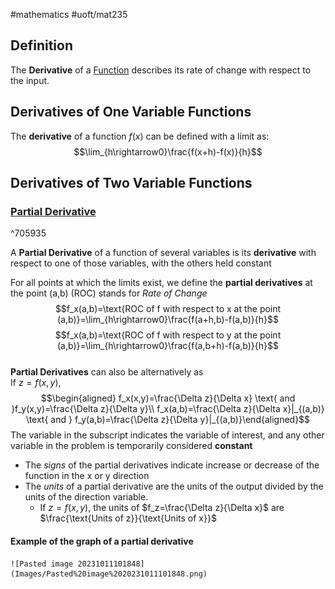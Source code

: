#mathematics #uoft/mat235 
## Definition
The **Derivative** of a [Function](Function.md) describes its rate of change with respect to the input.

## Derivatives of One Variable Functions
The **derivative** of a function $f(x)$ can be defined with a limit as: $$\lim_{h\rightarrow0}\frac{f(x+h)-f(x)}{h}$$
## Derivatives of Two Variable Functions

### [Partial Derivative](Partial%20Derivative.md)
^705935

A **Partial Derivative** of a function of several variables is its **derivative** with respect to one of those variables, with the others held constant

For all points at which the limits exist, we define the **partial derivatives** at the point (a,b) (ROC) stands for *Rate of Change* $$f_x(a,b)=\text{ROC of f with respect to x at the point (a,b)}=\lim_{h\rightarrow0}\frac{f(a+h,b)-f(a,b)}{h}$$$$f_x(a,b)=\text{ROC of f with respect to y at the point (a,b)}=\lim_{h\rightarrow0}\frac{f(a,b+h)-f(a,b)}{h}$$  
**Partial Derivatives** can also be alternatively as  
If $z=f(x,y)$,$$\begin{aligned} f_x(x,y)=\frac{\Delta z}{\Delta x} \text{ and }f_y(x,y)=\frac{\Delta z}{\Delta y}\\ f_x(a,b)=\frac{\Delta z}{\Delta x}|_{(a,b)} \text{ and } f_y(a,b)=\frac{\Delta z}{\Delta y}|_{(a,b)}\end{aligned}$$The variable in the subscript indicates the variable of interest, and any other variable in the problem is temporarily considered **constant**

- The *signs* of the partial derivatives indicate increase or decrease of the function in the x or y direction
- The *units* of a partial derivative are the units of the output divided by the units of the direction variable. 
	- If $z=f(x,y)$, the units of $f_z=\frac{\Delta z}{\Delta x}$ are $\frac{\text{Units of z}}{\text{Units of x}}$ 
#### Example of the graph of a partial derivative
	![Pasted image 20231011101848](Images/Pasted%20image%2020231011101848.png)
